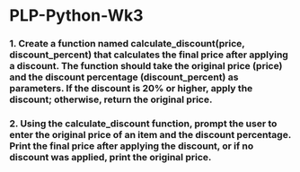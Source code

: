 # PLP-Python-Wk3 

### 1. Create a function named calculate_discount(price, discount_percent) that calculates the final price after applying a discount. The function should take the original price (price) and the discount percentage (discount_percent) as parameters. If the discount is 20% or higher, apply the discount; otherwise, return the original price.

### 2. Using the calculate_discount function, prompt the user to enter the original price of an item and the discount percentage. Print the final price after applying the discount, or if no discount was applied, print the original price.